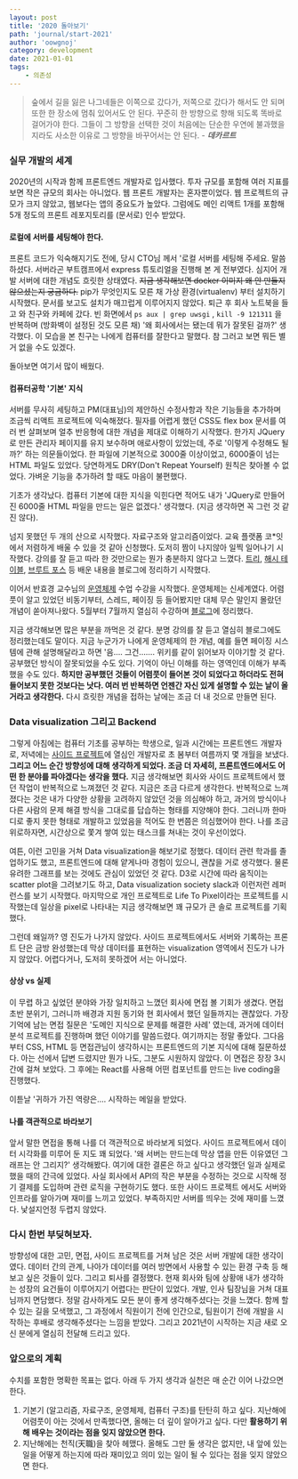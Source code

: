 ```yaml
---
layout: post
title: '2020 돌아보기'
path: 'journal/start-2021'
author: 'oowgnoj'
category: development
date: 2021-01-01
tags:
    - 의존성
---
```


> 숲에서 길을 잃은 나그네들은 이쪽으로 갔다가, 저쪽으로 갔다가 해서도 안 되며 또한 한 장소에 멈춰 있어서도 안 된다. 꾸준히 한 방향으로 향해 되도록 똑바로 걸어가야 한다. 그들이 그 방향을 선택한 것이 처음에는 단순한 우연에 불과했을지라도 사소한 이유로 그 방향을 바꾸어서는 안 된다. - **_데카르트_**

### 실무 개발의 세계

2020년의 시작과 함께 프론트엔드 개발자로 입사했다. 투자 규모를 포함해 여러 지표를 보면 작은 규모의 회사는 아니었다. 웹 프론트 개발자는 혼자뿐이었다. 웹 프로젝트의 규모가 크지 않았고, 웹보다는 앱의 중요도가 높았다. 그럼에도 메인 리액트 1개를 포함해 5개 정도의 프론트 레포지토리를 (문서로) 인수 받았다.

#### 로컬에 서버를 세팅해야 한다.

프론트 코드가 익숙해지기도 전에, 당시 CTO님 께서 '로컬 서버를 세팅해 주세요. 말씀하셨다. 서버라곤 부트캠프에서 express 튜토리얼을 진행해 본 게 전부였다. 심지어 개발 서버에 대한 개념도 흐릿한 상태였다. ~~지금 생각해보면 docker 이미지 왜 안 만들지 않으셨는지 궁금하다.~~ pip가 무엇인지도 모른 채 가상 환경(virtualenv) 부터 설치하기 시작했다. 문서를 보고도 설치가 매끄럽게 이루어지지 않았다. 퇴근 후 회사 노트북을 들고 와 친구와 카페에 갔다. 빈 화면에서 `ps aux | grep uwsgi` , `kill -9 121311` 을 반복하며 (방화벽이 설정된 것도 모른 채) '왜 회사에서는 됐는데 뭐가 잘못된 걸까?' 생각했다. 이 모습을 본 친구는 나에게 컴퓨터를 잘한다고 말했다. 참 그러고 보면 뭐든 별거 없을 수도 있겠다.

돌아보면 여기서 많이 배웠다.

#### 컴퓨터공학 '기본' 지식

서버를 무사히 세팅하고 PM(대표님)의 제안하신 수정사항과 작은 기능들을 추가하며 조금씩 리액트 프로젝트에 익숙해졌다. 필자를 어렵게 했던 CSS도 flex box 문서를 여러 번 살펴보며 얼추 반응형에 대한 개념을 제대로 이해하기 시작했다. 한가지 JQuery로 만든 관리자 페이지를 유지 보수하며 애로사항이 있었는데, 주로 '이렇게 수정해도 될까?' 하는 의문들이었다. 한 파일에 기본적으로 3000줄 이상이었고, 6000줄이 넘는 HTML 파일도 있었다. 당연하게도 DRY(Don't Repeat Yourself) 원칙은 찾아볼 수 없었다. 가벼운 기능을 추가하려 할 때도 마음이 불편했다.

기초가 생각났다. 컴퓨터 기본에 대한 지식을 익힌다면 적어도 내가 'JQuery로 만들어진 6000줄 HTML 파일을 만드는 일은 없겠다.' 생각했다. (지금 생각하면 꼭 그런 것 같진 않다).

넘지 못했던 두 개의 산으로 시작했다. 자료구조와 알고리즘이었다. 교육 플랫폼 코\*잇에서 저렴하게 배울 수 있을 것 같아 신청했다. 도저히 짬이 나지않아 일찍 일어나기 시작했다. 강의를 잘 듣고 따라 한 것만으로는 뭔가 충분하지 않다고 느꼈다. [트리](https://oowgnoj.dev/post/ds-tree), [해시 테이블](https://oowgnoj.dev/post/ds-hashtable), [브루트 포스](https://oowgnoj.dev/post/algo-bf) 등 배운 내용을 블로그에 정리하기 시작했다.

이어서 반효경 교수님의 [운영체제](http://www.kocw.net/home/search/kemView.do?kemId=1046323&ar=pop) 수업 수강을 시작했다. 운영체제는 신세계였다. 어렴풋이 알고 있었던 비동기부터, 스레드, 페이징 등 들어봤지만 대체 무슨 말인지 몰랐던 개념이 쏟아져나왔다. 5월부터 7월까지 열심히 수강하며 [블로그](https://oowgnoj.dev/post/os-intro)에 정리했다.

지금 생각해보면 많은 부분을 까먹은 것 같다. 분명 강의를 잘 듣고 열심히 블로그에도 정리했는데도 말이다. 지금 누군가가 나에게 운영체제의 한 개념, 예를 들면 페이징 시스템에 관해 설명해달라고 하면 '음…. 그건……. 위키를 같이 읽어보자 이야기할 것 같다. 공부했던 방식이 잘못되었을 수도 있다. 기억이 아닌 이해를 하는 영역인데 이해가 부족했을 수도 있다. **하지만 공부했던 것들이 어렴풋이 들어본 것이 되었다고 하더라도 전혀 들어보지 못한 것보다는 낫다. 여러 번 반복하면 언젠간 자신 있게 설명할 수 있는 날이 올 거라고 생각한다.** 다시 흐릿한 개념을 접하는 날에는 조금 더 내 것으로 만들면 된다.

### Data visualization 그리고 Backend

그렇게 아침에는 컴퓨터 기초를 공부하는 학생으로, 일과 시간에는 프론트엔드 개발자로, 저녁에는 [사이드 프로젝트](https://oowgnoj.dev/review/review-2020-toy-team)에 열심인 개발자로 초 봄부터 여름까지 몇 개월을 보냈다. **그리고 어느 순간 방향성에 대해 생각하게 되었다. 조금 더 자세히, 프론트엔드에서도 어떤 한 분야를 파야겠다는 생각을 했다.** 지금 생각해보면 회사와 사이드 프로젝트에서 했던 작업이 반복적으로 느껴졌던 것 같다. 지금은 조금 다르게 생각한다. 반복적으로 느껴졌다는 것은 내가 다양한 상황을 고려하지 않았던 것을 의심해야 하고, 과거의 방식이나 다른 사람의 문제 해결 방식을 그대로를 답습하는 형태를 지양해야 한다. 그러니까 한마디로 좋지 못한 형태로 개발하고 있었음을 적어도 한 번쯤은 의심했어야 한다. 나를 조금 위로하자면, 시간상으로 쫓겨 쌓여 있는 태스크를 쳐내는 것이 우선이었다.

여튼, 이런 고민을 거쳐 Data visualization을 해보기로 정했다. 데이터 관련 학과를 졸업하기도 했고, 프론트엔드에 대해 얕게나마 경험이 있으니, 괜찮을 거로 생각했다. 물론 유려한 그래프를 보는 것에도 관심이 있었던 것 같다. D3로 시간에 따라 움직이는 scatter plot을 그려보기도 하고, Data visualization society slack과 이런저런 레퍼런스를 보기 시작했다. 마지막으로 개인 프로젝트로 Life To Pixel이라는 프로젝트를 시작했는데 일상을 pixel로 나타내는 지금 생각해보면 꽤 규모가 큰 솔로 프로젝트를 기획했다.

그런데 왜일까? 영 진도가 나가지 않았다. 사이드 프로젝트에서도 서버와 기록하는 프론트 단은 금방 완성했는데 막상 데이터를 표현하는 visualization 영역에서 진도가 나가지 않았다. 어렵다거나, 도저히 못하겠어 서는 아니었다.

#### 상상 vs 실제

이 무렵 하고 싶었던 분야와 가장 일치하고 느꼈던 회사에 면접 볼 기회가 생겼다. 면접 초반 분위기, 그러니까 배경과 지원 동기와 현 회사에서 했던 일들까지는 괜찮았다. 가장 기억에 남는 면접 질문은 '도메인 지식으로 문제를 해결한 사례' 였는데, 과거에 데이터 분석 프로젝트를 진행하며 했던 이야기를 말씀드렸다. 여기까지는 정말 좋았다. 그다음부터 CSS, HTML 등 면접관님이 생각하시는 프론트엔드의 기본 지식에 대해 질문하셨다. 아는 선에서 답변 드렸지만 뭔가 나도, 그분도 시원하지 않았다. 이 면접은 장장 3시간에 걸쳐 보았다. 그 후에는 React를 사용해 어떤 컴포넌트를 만드는 live coding을 진행했다.

이튿날 '귀하가 가진 역량은…. 시작하는 메일을 받았다.

#### 나를 객관적으로 바라보기

앞서 말한 면접을 통해 나를 더 객관적으로 바라보게 되었다. 사이드 프로젝트에서 데이터 시각화를 미루어 둔 지도 꽤 되었다. '왜 서버는 만드는데 막상 앱을 만든 이유였던 그래프는 안 그리지?' 생각해봤다. 여기에 대한 결론은 하고 싶다고 생각했던 일과 실제로 했을 때의 간극에 있었다.
사실 회사에서 API의 작은 부분을 수정하는 것으로 시작해 정기 결제를 도입하며 관련 로직을 구현하기도 했다. 또한 사이드 프로젝트 에서도 서버와 인프라를 알아가며 재미를 느끼고 있었다. 부족하지만 서버를 띄우는 것에 재미를 느꼈다. 낯설지언정 두렵지 않았다.

### 다시 한번 부딪혀보자.

방향성에 대한 고민, 면접, 사이드 프로젝트를 거쳐 남은 것은 서버 개발에 대한 생각이였다. 데이터 간의 관계, 나아가 데이터를 여러 방면에서 사용할 수 있는 환경 구축 등 해보고 싶은 것들이 있다. 그리고 퇴사를 결정했다. 현재 회사와 팀에 상황애 내가 생각하는 성장의 요건들이 이루어지기 어렵다는 판단이 있었다.
개발, 인사 팀장님을 거쳐 대표님까지 면담했다. 정말 감사하게도 모든 분이 좋게 생각해주셨다는 것을 느꼈다. 함께 할 수 있는 길을 모색했고, 그 과정에서 직원이기 전에 인간으로, 팀원이기 전에 개발을 시작하는 후배로 생각해주셨다는 느낌을 받았다. 그리고 2021년이 시작하는 지금 새로 오신 분에게 열심히 전달해 드리고 있다.

### 앞으로의 계획

수치를 포함한 명확한 목표는 없다. 아래 두 가지 생각과 실천은 매 순간 이어 나갔으면 한다.

1. 기본기 (알고리즘, 자료구조, 운영체제, 컴퓨터 구조)를 탄탄히 하고 싶다. 지난해에 어렴풋이 아는 것에서 만족했다면, 올해는 더 깊이 알아가고 싶다. 다만 **활용하기 위해 배우는 것이라는 점을 잊지 않았으면 한다.**
2. 지난해에는 천직(天職)을 찾아 헤맸다. 올해도 그만 둘 생각은 없지만, 내 앞에 있는 일을 어떻게 하는지에 따라 재미있고 의미 있는 일이 될 수 있다는 점을 잊지 않았으면 한다.
